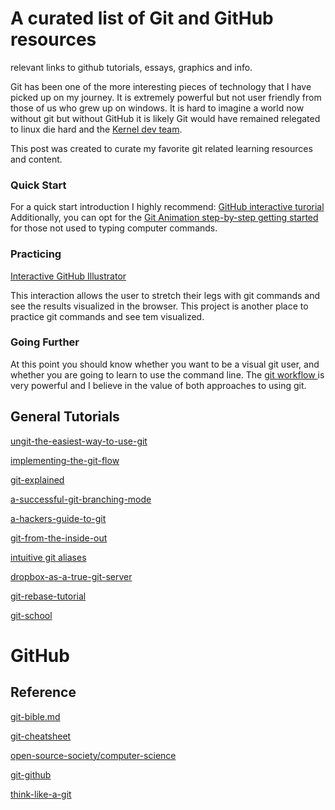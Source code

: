 # A curated list of Git and GitHub resources

relevant links to github tutorials, essays, graphics and info. 

Git has been one of the more interesting pieces of technology that I have picked up on my journey. It is extremely powerful but not user friendly from those of us who grew up on windows. It is hard to imagine a world now without git but without GitHub it is likely Git would have remained relegated to linux die hard and the [Kernel dev team](https://www.youtube.com/watch?v=P_02QGsHzEQ). 

This post was created to curate my favorite git related learning resources and content.

### Quick Start

For a quick start introduction I highly recommend: [GitHub interactive turorial](https://try.github.io/levels/1/challenges/1) Additionally, you can opt for the [Git Animation step-by-step getting started](http://pel-daniel.github.io/git-init/) for those not used to typing computer commands. 
 
### Practicing

[Interactive GitHub Illustrator](https://onlywei.github.io/explain-git-with-d3/) 

This interaction allows the user to stretch their legs with git commands and see the results visualized in the browser. This project is another place to practice git commands and see tem visualized. 

### Going Further

At this point you should know whether you want to be a visual git user, and whether you are going to learn to use the command line. The [git workflow ](https://www.atlassian.com/git/tutorials/comparing-workflows) is very powerful and I believe in the value of both approaches to using git. 



## General Tutorials

[ungit-the-easiest-way-to-use-git](http://blog.goguardian.com/nerds/ungit-the-easiest-way-to-use-git)

[implementing-the-git-flow](https://juristr.com/blog/2014/09/implementing-the-git-flow/)

[git-explained](https://juristr.com/blog/2013/04/git-explained/)

[a-successful-git-branching-mode](http://nvie.com/posts/a-successful-git-branching-model/)

[a-hackers-guide-to-git](https://wildlyinaccurate.com/a-hackers-guide-to-git/)

[git-from-the-inside-out](https://maryrosecook.com/blog/post/git-from-the-inside-out)

[intuitive git aliases](http://gggritso.com/human-git-aliases)

[dropbox-as-a-true-git-server](http://www.anishathalye.com/2016/04/25/dropbox-as-a-true-git-server/)

[git-rebase-tutorial](http://ianmiell.github.io/git-rebase-tutorial/)

[git-school](https://github.com/git-school)

# GitHub


## Reference

[git-bible.md](https://gist.github.com/dmglab/8402579)

[git-cheatsheet](http://www.ndpsoftware.com/git-cheatsheet.html)

[open-source-society/computer-science](https://github.com/open-source-society/computer-science)

[git-github](https://notes.almccann.com/git-github/)

[think-like-a-git](http://think-like-a-git.net/)


